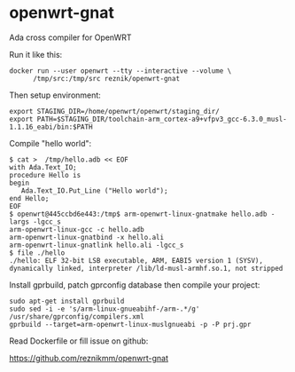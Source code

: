 # openwrt-gnat
Ada cross compiler for OpenWRT

Run it like this:
```
docker run --user openwrt --tty --interactive --volume \
      /tmp/src:/tmp/src reznik/openwrt-gnat
```

Then setup environment:
```
export STAGING_DIR=/home/openwrt/openwrt/staging_dir/
export PATH=$STAGING_DIR/toolchain-arm_cortex-a9+vfpv3_gcc-6.3.0_musl-1.1.16_eabi/bin:$PATH
```

Compile "hello world":
```
$ cat >  /tmp/hello.adb << EOF
with Ada.Text_IO;
procedure Hello is
begin
   Ada.Text_IO.Put_Line ("Hello world");
end Hello;
EOF
$ openwrt@445ccbd6e443:/tmp$ arm-openwrt-linux-gnatmake hello.adb -largs -lgcc_s
arm-openwrt-linux-gcc -c hello.adb
arm-openwrt-linux-gnatbind -x hello.ali
arm-openwrt-linux-gnatlink hello.ali -lgcc_s
$ file ./hello
./hello: ELF 32-bit LSB executable, ARM, EABI5 version 1 (SYSV), dynamically linked, interpreter /lib/ld-musl-armhf.so.1, not stripped
```

Install gprbuild, patch gprconfig database then compile your project:
```
sudo apt-get install gprbuild
sudo sed -i -e 's/arm-linux-gnueabihf-/arm-.*/g' /usr/share/gprconfig/compilers.xml
gprbuild --target=arm-openwrt-linux-muslgnueabi -p -P prj.gpr
```

Read Dockerfile or fill issue on github:

https://github.com/reznikmm/openwrt-gnat
